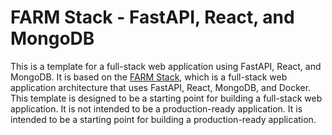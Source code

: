 FARM Stack - FastAPI, React, and MongoDB
======================================
This is a template for a full-stack web application using FastAPI, React, and MongoDB. It is based on the [FARM Stack](https://farmstack.org/), which is a full-stack web application architecture that uses FastAPI, React, MongoDB, and Docker. This template is designed to be a starting point for building a full-stack web application. It is not intended to be a production-ready application. It is intended to be a starting point for building a production-ready application.